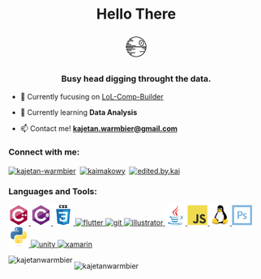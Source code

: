 <h1 align="center">Hello There <p style="padding-bottom: 5px"><img align="center" src="https://raw.githubusercontent.com/KajetanWarmbier/KajetanWarmbier/a3382ec583a3e6b08471bac4c49d0485e6c8a5f8/readMeAssets/death-star.svg" alt="death-star" height="40" width="40" /></p></h1>
<h3 align="center">Busy head digging throught the data.</h3>

- 🔭 Currently fucusing on [LoL-Comp-Builder](https://github.com/KajetanWarmbier/LoL-Champion-Data-Parser)

- 🌱 Currently learning **Data Analysis**

- 📫 Contact me! **kajetan.warmbier@gmail.com**

<h3 align="left">Connect with me:</h3>
<p align="left">
<a href="https://linkedin.com/in/kajetan-warmbier" target="blank"><img align="center" src="https://www.vectorlogo.zone/logos/linkedin/linkedin-icon.svg" alt="kajetan-warmbier" height="25" width="25" /></a>&nbsp
<a href="https://fb.com/kaimakowy" target="blank"><img align="center" src="https://www.vectorlogo.zone/logos/facebook/facebook-official.svg" alt="kaimakowy" height="25" width="25" /></a>&nbsp
<a href="https://instagram.com/edited.by.kai" target="blank"><img align="center" src="https://www.vectorlogo.zone/logos/instagram/instagram-icon.svg" alt="edited.by.kai" height="25" width="25" /></a>
</p>

<h3 align="left">Languages and Tools:</h3>
<p align="left"> <a href="https://www.w3schools.com/cpp/" target="_blank"> <img src="https://raw.githubusercontent.com/devicons/devicon/master/icons/cplusplus/cplusplus-original.svg" alt="cplusplus" width="40" height="40"/> </a> <a href="https://www.w3schools.com/cs/" target="_blank"> <img src="https://raw.githubusercontent.com/devicons/devicon/master/icons/csharp/csharp-original.svg" alt="csharp" width="40" height="40"/> </a> <a href="https://www.w3schools.com/css/" target="_blank"> <img src="https://raw.githubusercontent.com/devicons/devicon/master/icons/css3/css3-original-wordmark.svg" alt="css3" width="40" height="40"/> </a> <a href="https://flutter.dev" target="_blank"> <img src="https://www.vectorlogo.zone/logos/flutterio/flutterio-icon.svg" alt="flutter" width="40" height="40"/> </a> <a href="https://git-scm.com/" target="_blank"> <img src="https://www.vectorlogo.zone/logos/git-scm/git-scm-icon.svg" alt="git" width="40" height="40"/> </a> <a href="https://www.adobe.com/in/products/illustrator.html" target="_blank"> <img src="https://www.vectorlogo.zone/logos/adobe_illustrator/adobe_illustrator-icon.svg" alt="illustrator" width="40" height="40"/> </a> <a href="https://www.java.com" target="_blank"> <img src="https://raw.githubusercontent.com/devicons/devicon/master/icons/java/java-original.svg" alt="java" width="40" height="40"/> </a> <a href="https://developer.mozilla.org/en-US/docs/Web/JavaScript" target="_blank"> <img src="https://raw.githubusercontent.com/devicons/devicon/master/icons/javascript/javascript-original.svg" alt="javascript" width="40" height="40"/> </a> <a href="https://www.linux.org/" target="_blank"> <img src="https://raw.githubusercontent.com/devicons/devicon/master/icons/linux/linux-original.svg" alt="linux" width="40" height="40"/> </a> <a href="https://www.photoshop.com/en" target="_blank"> <img src="https://raw.githubusercontent.com/devicons/devicon/master/icons/photoshop/photoshop-line.svg" alt="photoshop" width="40" height="40"/> </a> <a href="https://www.python.org" target="_blank"> <img src="https://raw.githubusercontent.com/devicons/devicon/master/icons/python/python-original.svg" alt="python" width="40" height="40"/> </a> <a href="https://unity.com/" target="_blank"> <img src="https://www.vectorlogo.zone/logos/unity3d/unity3d-icon.svg" alt="unity" width="40" height="40"/> </a> <a href="https://dotnet.microsoft.com/apps/xamarin" target="_blank"> <img src="https://raw.githubusercontent.com/detain/svg-logos/780f25886640cef088af994181646db2f6b1a3f8/svg/xamarin.svg" alt="xamarin" width="40" height="40"/> </a> </p>

<p><img align="left" src="https://github-readme-stats.vercel.app/api/top-langs?username=kajetanwarmbier&show_icons=true&theme=dark&locale=en&layout=compact" alt="kajetanwarmbier" /></p>

<p style="padding-top: 10px">&nbsp;<img align="center" src="https://github-readme-stats.vercel.app/api?username=kajetanwarmbier&show_icons=true&theme=dark&locale=en" alt="kajetanwarmbier" /></p>

